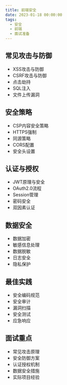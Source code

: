```yaml
---
title: 前端安全
date: 2023-01-18 00:00:00
tags: 
  - 安全
  - 前端
  - 面试准备
---
```



## 常见攻击与防御
- XSS攻击与防御
- CSRF攻击与防御
- 点击劫持
- SQL注入
- 文件上传漏洞

## 安全策略
- CSP内容安全策略
- HTTPS强制
- 同源策略
- CORS配置
- 安全头设置

## 认证与授权
- JWT原理与安全
- OAuth2.0流程
- Session管理
- 密码安全
- 双因素认证

## 数据安全
- 数据加密
- 敏感信息处理
- 数据脱敏
- 日志安全
- 隐私保护

## 最佳实践
- 安全编码规范
- 安全审计
- 漏洞扫描
- 安全测试
- 应急响应

## 面试重点
- 常见攻击原理
- 安全防御方案
- 认证授权机制
- 数据安全措施
- 实际项目经验

